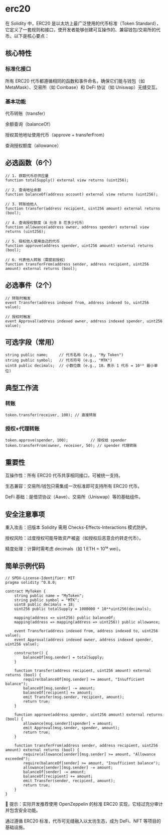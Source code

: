 # erc20

在 Solidity 中，ERC20 是以太坊上最广泛使用的代币标准（Token Standard），它定义了一套规则和接口，使开发者能够创建可互操作的、兼容钱包/交易所的代币。以下是核心要点：

## 核心特性

### 标准化接口

所有 ERC20 代币都遵循相同的函数和事件命名，确保它们能与钱包（如 MetaMask）、交易所（如 Coinbase）和 DeFi 协议（如 Uniswap）无缝交互。

### 基本功能

代币转账（transfer）

余额查询（balanceOf）

授权其他地址使用代币（approve + transferFrom）

查询授权额度（allowance）

## 必选函数（6个）

```solidity
// 1. 获取代币总供应量
function totalSupply() external view returns (uint256);

// 2. 查询地址余额
function balanceOf(address account) external view returns (uint256);

// 3. 转账给他人
function transfer(address recipient, uint256 amount) external returns (bool);

// 4. 查询授权额度（A 允许 B 花多少代币）
function allowance(address owner, address spender) external view returns (uint256);

// 5. 授权他人使用自己的代币
function approve(address spender, uint256 amount) external returns (bool);

// 6. 代表他人转账（需提前授权）
function transferFrom(address sender, address recipient, uint256 amount) external returns (bool);
```

## 必选事件（2个）

```solidity
// 转账时触发
event Transfer(address indexed from, address indexed to, uint256 value);

// 授权时触发
event Approval(address indexed owner, address indexed spender, uint256 value);
```

## 可选字段（常用）

```solidity
string public name;     // 代币名称 (e.g., "My Token")
string public symbol;   // 代币符号 (e.g., "MTK")
uint8 public decimals;  // 小数位数 (e.g., 18，表示 1 代币 = 10¹⁸ 最小单位)
```

## 典型工作流

### 转账

```solidity
token.transfer(receiver, 100); // 直接转账
```

### 授权+代理转账

```solidity
token.approve(spender, 100);          // 授权给 spender
token.transferFrom(owner, receiver, 50); // spender 代理转账
```

## 重要性

互操作性：所有 ERC20 代币共享相同接口，可被统一支持。

生态兼容：交易所/钱包只需集成一次标准即可支持所有 ERC20 代币。

DeFi 基础：是借贷协议（Aave）、交易所（Uniswap）等的基础组件。

## 安全注意事项

重入攻击：旧版本 Solidity 需用 Checks-Effects-Interactions 模式防护。

授权风险：过度授权可能导致资产被盗（如授权后恶意合约转走代币）。

精度处理：计算时需考虑 decimals（如 1 ETH = 10¹⁸ wei）。

## 简单示例代码

```solidity
// SPDX-License-Identifier: MIT
pragma solidity ^0.8.0;

contract MyToken {
    string public name = "MyToken";
    string public symbol = "MTK";
    uint8 public decimals = 18;
    uint256 public totalSupply = 1000000 * 10**uint256(decimals);

    mapping(address => uint256) public balanceOf;
    mapping(address => mapping(address => uint256)) public allowance;

    event Transfer(address indexed from, address indexed to, uint256 value);
    event Approval(address indexed owner, address indexed spender, uint256 value);

    constructor() {
        balanceOf[msg.sender] = totalSupply;
    }

    function transfer(address recipient, uint256 amount) external returns (bool) {
        require(balanceOf[msg.sender] >= amount, "Insufficient balance");
        balanceOf[msg.sender] -= amount;
        balanceOf[recipient] += amount;
        emit Transfer(msg.sender, recipient, amount);
        return true;
    }

    function approve(address spender, uint256 amount) external returns (bool) {
        allowance[msg.sender][spender] = amount;
        emit Approval(msg.sender, spender, amount);
        return true;
    }

    function transferFrom(address sender, address recipient, uint256 amount) external returns (bool) {
        require(allowance[sender][msg.sender] >= amount, "Allowance exceeded");
        require(balanceOf[sender] >= amount, "Insufficient balance");
        allowance[sender][msg.sender] -= amount;
        balanceOf[sender] -= amount;
        balanceOf[recipient] += amount;
        emit Transfer(sender, recipient, amount);
        return true;
    }
}
```

📌 提示：实际开发推荐使用 OpenZeppelin 的标准 ERC20 实现，它经过充分审计并包含安全功能。

通过遵循 ERC20 标准，代币可无缝融入以太坊生态，成为 DeFi、NFT 等项目的基础设施。
